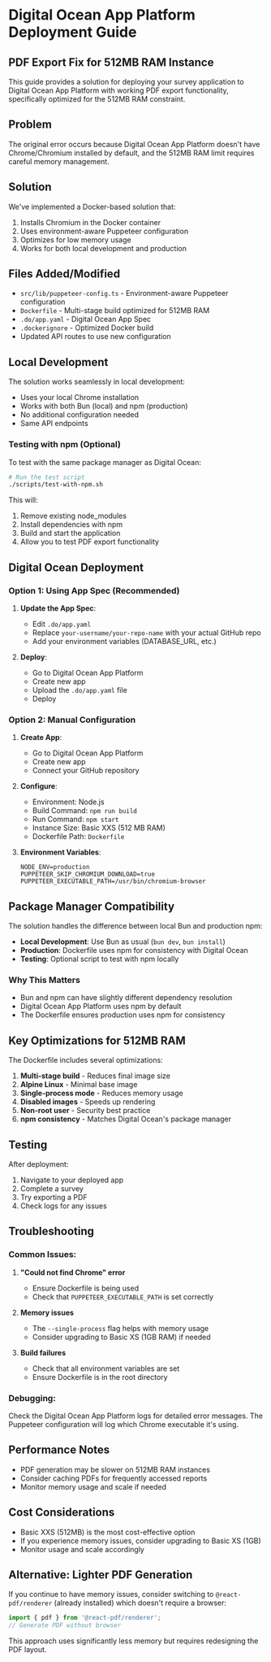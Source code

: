 # Digital Ocean App Platform Deployment Guide

## PDF Export Fix for 512MB RAM Instance

This guide provides a solution for deploying your survey application to Digital Ocean App Platform with working PDF export functionality, specifically optimized for the 512MB RAM constraint.

## Problem

The original error occurs because Digital Ocean App Platform doesn't have Chrome/Chromium installed by default, and the 512MB RAM limit requires careful memory management.

## Solution

We've implemented a Docker-based solution that:
1. Installs Chromium in the Docker container
2. Uses environment-aware Puppeteer configuration
3. Optimizes for low memory usage
4. Works for both local development and production

## Files Added/Modified

- `src/lib/puppeteer-config.ts` - Environment-aware Puppeteer configuration
- `Dockerfile` - Multi-stage build optimized for 512MB RAM
- `.do/app.yaml` - Digital Ocean App Spec
- `.dockerignore` - Optimized Docker build
- Updated API routes to use new configuration

## Local Development

The solution works seamlessly in local development:
- Uses your local Chrome installation
- Works with both Bun (local) and npm (production)
- No additional configuration needed
- Same API endpoints

### Testing with npm (Optional)

To test with the same package manager as Digital Ocean:

```bash
# Run the test script
./scripts/test-with-npm.sh
```

This will:
1. Remove existing node_modules
2. Install dependencies with npm
3. Build and start the application
4. Allow you to test PDF export functionality

## Digital Ocean Deployment

### Option 1: Using App Spec (Recommended)

1. **Update the App Spec**:
   - Edit `.do/app.yaml`
   - Replace `your-username/your-repo-name` with your actual GitHub repo
   - Add your environment variables (DATABASE_URL, etc.)

2. **Deploy**:
   - Go to Digital Ocean App Platform
   - Create new app
   - Upload the `.do/app.yaml` file
   - Deploy

### Option 2: Manual Configuration

1. **Create App**:
   - Go to Digital Ocean App Platform
   - Create new app
   - Connect your GitHub repository

2. **Configure**:
   - Environment: Node.js
   - Build Command: `npm run build`
   - Run Command: `npm start`
   - Instance Size: Basic XXS (512 MB RAM)
   - Dockerfile Path: `Dockerfile`

3. **Environment Variables**:
   ```
   NODE_ENV=production
   PUPPETEER_SKIP_CHROMIUM_DOWNLOAD=true
   PUPPETEER_EXECUTABLE_PATH=/usr/bin/chromium-browser
   ```

## Package Manager Compatibility

The solution handles the difference between local Bun and production npm:

- **Local Development**: Use Bun as usual (`bun dev`, `bun install`)
- **Production**: Dockerfile uses npm for consistency with Digital Ocean
- **Testing**: Optional script to test with npm locally

### Why This Matters

- Bun and npm can have slightly different dependency resolution
- Digital Ocean App Platform uses npm by default
- The Dockerfile ensures production uses npm for consistency

## Key Optimizations for 512MB RAM

The Dockerfile includes several optimizations:

1. **Multi-stage build** - Reduces final image size
2. **Alpine Linux** - Minimal base image
3. **Single-process mode** - Reduces memory usage
4. **Disabled images** - Speeds up rendering
5. **Non-root user** - Security best practice
6. **npm consistency** - Matches Digital Ocean's package manager

## Testing

After deployment:

1. Navigate to your deployed app
2. Complete a survey
3. Try exporting a PDF
4. Check logs for any issues

## Troubleshooting

### Common Issues:

1. **"Could not find Chrome" error**
   - Ensure Dockerfile is being used
   - Check that `PUPPETEER_EXECUTABLE_PATH` is set correctly

2. **Memory issues**
   - The `--single-process` flag helps with memory usage
   - Consider upgrading to Basic XS (1GB RAM) if needed

3. **Build failures**
   - Check that all environment variables are set
   - Ensure Dockerfile is in the root directory

### Debugging:

Check the Digital Ocean App Platform logs for detailed error messages. The Puppeteer configuration will log which Chrome executable it's using.

## Performance Notes

- PDF generation may be slower on 512MB RAM instances
- Consider caching PDFs for frequently accessed reports
- Monitor memory usage and scale if needed

## Cost Considerations

- Basic XXS (512MB) is the most cost-effective option
- If you experience memory issues, consider upgrading to Basic XS (1GB)
- Monitor usage and scale accordingly

## Alternative: Lighter PDF Generation

If you continue to have memory issues, consider switching to `@react-pdf/renderer` (already installed) which doesn't require a browser:

```typescript
import { pdf } from '@react-pdf/renderer';
// Generate PDF without browser
```

This approach uses significantly less memory but requires redesigning the PDF layout.
